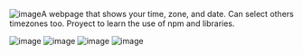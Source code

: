 ![image](https://github.com/user-attachments/assets/7f41779f-523c-499a-9c06-9a1be12ffea6)A webpage that shows your time, zone, and date. Can select others timezones too. Proyect to learn the use of npm and libraries. 

![image](https://github.com/user-attachments/assets/dcbcde65-d490-48ea-840f-40d5254344c4)
![image](https://github.com/user-attachments/assets/fd9d5345-76f5-4307-beb4-f9f849a6783c)
![image](https://github.com/user-attachments/assets/0736a31d-8392-4528-b0c8-e50b87d816e1)
![image](https://github.com/user-attachments/assets/f2a4410c-4069-49ca-ae66-a177e85de516)
